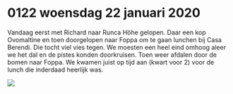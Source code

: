 # 0122 woensdag 22 januari 2020
Vandaag eerst met Richard naar Runca Höhe gelopen. Daar een kop Ovomaltine en toen doorgelopen naar Foppa om te gaan lunchen bij Casa Berendi. Die tocht viel vies tegen. We moesten een heel eind omhoog aleer we het dal en de pistes konden doorkruisen. Toen weer afdalen door de bomen naar Foppa. We kwamen juist op tijd aan (kwart voor 2) voor de lunch die inderdaad heerlijk was. 

![](Screenshot_2024-12-12-13-15-06-878_com.microsoft.office.onenote-edit.jpg)
